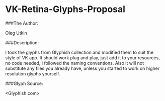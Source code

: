 VK-Retina-Glyphs-Proposal
=========================

###The Author:

Oleg Utkin



###Description:	

I took the glyphs from Glyphish collection and modified them to suit the style of VK app.
It should work plug and play, just add it to your resources, no code needed, I followed the naming conventions. Also it will not substitute any files you already have, unless you started to work on higher resolution glyphs yourself.



###Glyph Source:

<Glyphish.com>